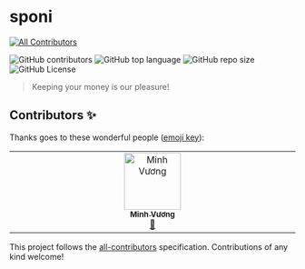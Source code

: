 # sponi
<!-- ALL-CONTRIBUTORS-BADGE:START - Do not remove or modify this section -->
[![All Contributors](https://img.shields.io/badge/all_contributors-1-orange.svg?style=flat-square)](#contributors-)
<!-- ALL-CONTRIBUTORS-BADGE:END -->

![GitHub contributors](https://img.shields.io/github/contributors/hardingadonis/sponi)
![GitHub top language](https://img.shields.io/github/languages/top/hardingadonis/sponi)
![GitHub repo size](https://img.shields.io/github/repo-size/hardingadonis/sponi)
![GitHub License](https://img.shields.io/github/license/hardingadonis/sponi)

> Keeping your money is our pleasure!

## Contributors ✨

Thanks goes to these wonderful people ([emoji key](https://allcontributors.org/docs/en/emoji-key)):

<!-- ALL-CONTRIBUTORS-LIST:START - Do not remove or modify this section -->
<!-- prettier-ignore-start -->
<!-- markdownlint-disable -->
<table>
  <tbody>
    <tr>
      <td align="center" valign="top" width="14.28%"><a href="http://hardingadonis.github.io"><img src="https://avatars.githubusercontent.com/u/34091632?v=4?s=100" width="100px;" alt="Minh Vương"/><br /><sub><b>Minh Vương</b></sub></a><br /><a href="https://github.com/hardingadonis/sponi/commits?author=hardingadonis" title="Documentation">📖</a></td>
    </tr>
  </tbody>
</table>

<!-- markdownlint-restore -->
<!-- prettier-ignore-end -->

<!-- ALL-CONTRIBUTORS-LIST:END -->

This project follows the [all-contributors](https://github.com/all-contributors/all-contributors) specification. Contributions of any kind welcome!